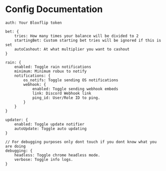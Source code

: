 # Config Documentation

    auth: Your Bloxflip token
    
    bet: {
        tries: How many times your balance will be divided to 2
        startingBet: Custom starting bet tries will be ignored if this is set
        autoCashout: At what multiplier you want to cashout
    }

    rain: {
        enabled: Toggle rain notifications
        minimum: Minimum robux to notify
        notifications: {
            os_notifs: Toggle sending OS notifications
            webhook: {
                enabled: Toggle sending webhook embeds
                link: Discord Webhook link
                ping_id: User/Role ID to ping.
            }
        }
    }

    updater: {
        enabled: Toggle update notifier
        autoUpdate: Toggle auto updating
    }

    // For debugging purposes only dont touch if you dont know what you are doing
    debugging: {
        headless: Toggle chrome headless mode.
        verbose: Toggle info logs.
    }